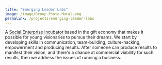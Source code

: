 ```yaml
---
title: "Emerging Leader Labs"
image: /image/Group-Photo-Mural.png
permalink: /projects/emerging-leader-labs
---
```

A [Social Enterprise Incubator](http://emergingleaderlabs.org/) based in the gift economy that makes it possible for young visionaries to pursue their dreams. We start by developing skills in communication, team-building, culture-hacking, empowerment and producing results. After someone can produce results to manifest their vision, and there's a chance at commercial viability for such results, then we address the issues of running a business.
